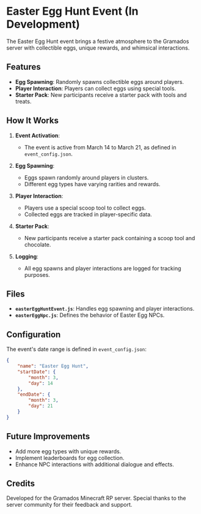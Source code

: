 # Easter Egg Hunt Event (In Development)

The Easter Egg Hunt event brings a festive atmosphere to the Gramados server with collectible eggs, unique rewards, and whimsical interactions.

## Features

- **Egg Spawning**: Randomly spawns collectible eggs around players.
- **Player Interaction**: Players can collect eggs using special tools.
- **Starter Pack**: New participants receive a starter pack with tools and treats.

## How It Works

1. **Event Activation**:
   - The event is active from March 14 to March 21, as defined in `event_config.json`.

2. **Egg Spawning**:
   - Eggs spawn randomly around players in clusters.
   - Different egg types have varying rarities and rewards.

3. **Player Interaction**:
   - Players use a special scoop tool to collect eggs.
   - Collected eggs are tracked in player-specific data.

4. **Starter Pack**:
   - New participants receive a starter pack containing a scoop tool and chocolate.

5. **Logging**:
   - All egg spawns and player interactions are logged for tracking purposes.

## Files

- **`easterEggHuntEvent.js`**: Handles egg spawning and player interactions.
- **`easterEggNpc.js`**: Defines the behavior of Easter Egg NPCs.

## Configuration

The event's date range is defined in `event_config.json`:

```json
{
    "name": "Easter Egg Hunt",
    "startDate": {
        "month": 3,
        "day": 14
    },
    "endDate": {
        "month": 3,
        "day": 21
    }
}
```

## Future Improvements

- Add more egg types with unique rewards.
- Implement leaderboards for egg collection.
- Enhance NPC interactions with additional dialogue and effects.

## Credits

Developed for the Gramados Minecraft RP server. Special thanks to the server community for their feedback and support.
